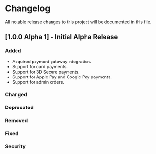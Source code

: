 # Changelog

All notable release changes to this project will be documented in this file.

## [1.0.0 Alpha 1] - Initial Alpha Release

### Added
- Acquired payment gateway integration.
- Support for card payments.
- Support for 3D Secure payments.
- Support for Apple Pay and Google Pay payments.
- Support for admin orders.

### Changed

### Deprecated

### Removed

### Fixed

### Security